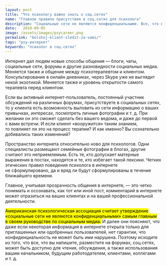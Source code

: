 ```yaml
---
layout: post
title: "Что психологу важно знать о соц.сетях"
name: "Главное правило присутствия в соц.сетях для психолога"
description: "Социальные сети не являются конфиденциальными. Все, что вы напишите, может быть доступно для чтения, обсуждения и использования вашими клиентами и коллегами."
date:   2010-09-05			 
image: /assets/images/psycareer.png
permalink: "bolshoj-klient-sledit-za-vami/"
tags: "psy-интернет"
keywords: "психолог в соц.сетях"
---
```


<p>Интернет дал людям новые способы общения&nbsp;— блоги, чаты, социальные сети, форумы и&nbsp;другие разновидности социальных медиа. Меняется также и&nbsp;общение между психотерапевтом и&nbsp;клиентом. Консультирование в&nbsp;онлайн дневниках, через Skype уже не&nbsp;выглядит некой экзотикой. Меняется также и&nbsp;уровень открытости самого терапевта перед клиентом.</p>
<p>Если вы&nbsp;активный интернет-пользователь, постоянный участник обсуждений на&nbsp;различных форумах, присутствуете в&nbsp;социальных сетях, то&nbsp;у&nbsp;клиента есть возможность выловить из&nbsp;сети информацию о&nbsp;ваших привычках, интересах, посмотреть личные фотографии и&nbsp;т.&nbsp;д. При желании он&nbsp;это сможет сделать без вашего ведома, и&nbsp;даже до&nbsp;первой с&nbsp;вами встречи. И&nbsp;если клиент «вооружится» таким знанием, то&nbsp;повлияет&nbsp;ли это на&nbsp;процесс терапии? И&nbsp;как именно? Вы&nbsp;сознательно добивались таких изменений?</p>
<p>Пространство интернета относительно ново для психологов. Одни специалисты размещают семейные фотографии в&nbsp;блогах, другие считают это неприемлемым. Есть&nbsp;те, кто допускает матерные выражения в&nbsp;постах, находятся и&nbsp;те, кто избегает такой лексики. Четких этических правил поведения психолога в&nbsp;интернете не&nbsp;сформулировано, да&nbsp;и&nbsp;вряд&nbsp;ли будут сформулированы в&nbsp;течение ближайшего времени.</p>
<p>Главное, учитывая прозрачность общения в&nbsp;интернете,&nbsp;— это четко понимать и&nbsp;осознавать, как тот или иной пост, комментарий в&nbsp;интернете может отразиться на&nbsp;ваших клиентах и&nbsp;на&nbsp;вашей профессиональной деятельности.</p>
<p><mark>Американская психологическая ассоциация считает утверждение «социальные сети не&nbsp;являются конфиденциальными» самым главным в&nbsp;своем руководстве по&nbsp;социальным медиа.</mark> И&nbsp;далее они поясняют, что даже если некоторая информация в&nbsp;интернете открыта только для приглашенных или одобренных пользователей, нет гарантии, что конфиденциальность не&nbsp;может быть ими нарушена. Поэтому исходите из&nbsp;того, что все, что вы&nbsp;напишите, разместите на&nbsp;форумах, соц.сетях, может быть доступно для чтения, обсуждения, а&nbsp;также использования вашим начальником, будущим работодателем, клиентами, коллегами и&nbsp;т.&nbsp;д.</p>